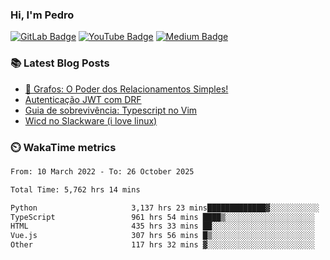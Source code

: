 ### Hi, I'm Pedro


[![GitLab Badge](https://img.shields.io/badge/-peidrao-504945?style=flat-square&logo=Gitlab&logoColor=ebdbb2&link=https://gitlab.com/peidrao)](https://gitlab.com/peidrao)
[![YouTube Badge](https://img.shields.io/badge/-PedroFonseca-d65d0e?style=flat-square&logo=youtube&logoColor=fbf1c7&link=https://www.youtube.com/c/PedroFonseca)](https://www.youtube.com/channel/UCNwiRpXEAIvKDQiGVRuHkcw)
[![Medium Badge](https://img.shields.io/badge/-@peidrao-98971a?style=flat-square&logo=Medium&logoColor=fbf1c7&link=https://medium.com/@peidrao/)](https://medium.com/@peidrao)

### :books: Latest Blog Posts

- [🧠 Grafos: O Poder dos Relacionamentos Simples!](https://medium.com/@peidrao/grafos-o-poder-dos-relacionamentos-simples-8714e09ae40c)
- [Autenticação JWT com DRF](https://medium.com/@peidrao/autentica%C3%A7%C3%A3o-jwt-com-drf-295543744f63)
- [Guia de sobrevivência: Typescript no Vim](https://medium.com/@peidrao/guia-de-sobreviv%C3%AAncia-typescript-no-vim-81d514b9abaf)
- [Wicd no Slackware (i love linux)](https://www.vivaolinux.com.br/dica/Wicd-no-Slackware/)

### :timer_clock: WakaTime metrics

<!--START_SECTION:waka-->

```txt
From: 10 March 2022 - To: 26 October 2025

Total Time: 5,762 hrs 14 mins

Python                     3,137 hrs 23 mins█████████████▓░░░░░░░░░░░   54.45 %
TypeScript                 961 hrs 54 mins ████▒░░░░░░░░░░░░░░░░░░░░   16.69 %
HTML                       435 hrs 33 mins ██░░░░░░░░░░░░░░░░░░░░░░░   07.56 %
Vue.js                     307 hrs 56 mins █▒░░░░░░░░░░░░░░░░░░░░░░░   05.34 %
Other                      117 hrs 32 mins ▓░░░░░░░░░░░░░░░░░░░░░░░░   02.04 %
```

<!--END_SECTION:waka-->
